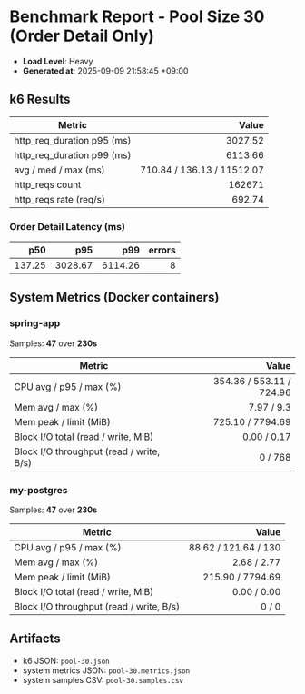 ﻿# Benchmark Report - Pool Size 30 (Order Detail Only)

- **Load Level**: Heavy
- **Generated at**: 2025-09-09 21:58:45 +09:00

## k6 Results

| Metric | Value |
|---|---:|
| http_req_duration p95 (ms) | 3027.52 |
| http_req_duration p99 (ms) | 6113.66 |
| avg / med / max (ms) | 710.84 / 136.13 / 11512.07 |
| http_reqs count | 162671 |
| http_reqs rate (req/s) | 692.74 |

### Order Detail Latency (ms)

| p50 | p95 | p99 | errors |
|---:|---:|---:|---:|
| 137.25 | 3028.67 | 6114.26 | 8 |

## System Metrics (Docker containers)

### spring-app

Samples: **47** over **230s**

| Metric | Value |
|---|---:|
| CPU avg / p95 / max (%) | 354.36 / 553.11 / 724.96 |
| Mem avg / max (%) | 7.97 / 9.3 |
| Mem peak / limit (MiB) | 725.10 / 7794.69 |
| Block I/O total (read / write, MiB) | 0.00 / 0.17 |
| Block I/O throughput (read / write, B/s) | 0 / 768 |

### my-postgres

Samples: **47** over **230s**

| Metric | Value |
|---|---:|
| CPU avg / p95 / max (%) | 88.62 / 121.64 / 130 |
| Mem avg / max (%) | 2.68 / 2.77 |
| Mem peak / limit (MiB) | 215.90 / 7794.69 |
| Block I/O total (read / write, MiB) | 0.00 / 0.00 |
| Block I/O throughput (read / write, B/s) | 0 / 0 |

## Artifacts

- k6 JSON: `pool-30.json`
- system metrics JSON: `pool-30.metrics.json`
- system samples CSV: `pool-30.samples.csv`
